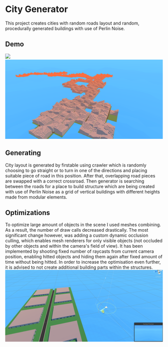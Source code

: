 
# City Generator

This project creates cities with random roads layout and random, procedurally generated buildings with use of Perlin Noise.

## Demo

![](Media/Animation.gif)
![](Media/Screenshot1.png)



## Generating

City layout is generated by firstable using crawler which is randomly choosing to go straight or to turn in one of the directions and placing suitable piece of road 
in this position. After that, overlapping road pieces are swapped with a correct crossroad. Then generator is searching between the roads for a place to build structure
which are being created with use of Perlin Noise as a grid of vertical buildings with different heights made from modular elements.


## Optimizations

To optimize large amount of objects in the scene I used meshes combining. 
As a result, the number of draw calls decreased drastically.
The most significant change however, was adding a custom dynamic occlusion culling,
which enables mesh renderers for only visible objects 
(not occluded by other objects and within the camera's field of view).
It has been implemented by shooting fixed number of raycasts from current 
camera position, enabling hitted objects and hiding them again after 
fixed amount of time without being hitted. In order to increase the optimisation even further,
 it is advised to not create additional building parts within the structures.
![](Media/Animation2.gif)

